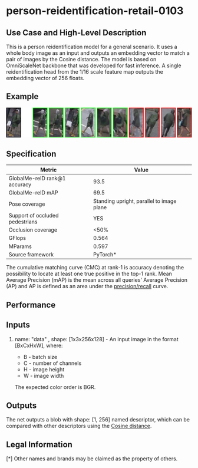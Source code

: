 # person-reidentification-retail-0103

## Use Case and High-Level Description

This is a person reidentification model for a general scenario. It uses a whole
body image as an input and outputs an embedding vector to match a pair of images
by the Cosine distance. The model is based on OmniScaleNet backbone that was
developed for fast inference. A single reidentification head from the 1/16 scale
feature map outputs the embedding vector of 256 floats.

## Example

![](./person-reidentification-retail-0103.jpg)

## Specification

| Metric                            | Value                                     |
|-----------------------------------|-------------------------------------------|
| GlobalMe-reID rank@1 accuracy     | 93.5                                      |
| GlobalMe-reID mAP                 | 69.5                                      |
| Pose coverage                     | Standing upright, parallel to image plane |
| Support of occluded pedestrians   | YES                                       |
| Occlusion coverage                | <50%                                      |
| GFlops                            | 0.564                                     |
| MParams                           | 0.597                                     |
| Source framework                  | PyTorch\*                                 |

The cumulative matching curve (CMC) at rank-1 is accuracy denoting the possibility
to locate at least one true positive in the top-1 rank.
Mean Average Precision (mAP) is the mean across all queries' Average Precision (AP)
and AP is defined as an area under the
[precision/recall](https://en.wikipedia.org/wiki/Precision_and_recall) curve.

## Performance

## Inputs

1. name: "data" , shape: [1x3x256x128] - An input image in the format [BxCxHxW],
   where:
    - B - batch size
    - C - number of channels
    - H - image height
    - W - image width

   The expected color order is BGR.

## Outputs

The net outputs a blob with shape: [1, 256] named descriptor, which can be
compared with other descriptors using the
[Cosine distance](https://en.wikipedia.org/wiki/Cosine_similarity).

## Legal Information
[*] Other names and brands may be claimed as the property of others.
